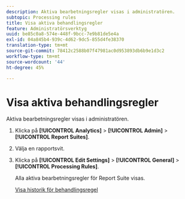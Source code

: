 ```yaml
---
description: Aktiva bearbetningsregler visas i administratören.
subtopic: Processing rules
title: Visa aktiva behandlingsregler
feature: Administratörsverktyg
uuid: be85c0a8-574e-448f-9bcc-7e9b81de5e4a
exl-id: 04a845b4-939c-4d62-9dc5-855d4fe38370
translation-type: tm+mt
source-git-commit: 78412c2588b07f47981ac0d953893db6b9e1d3c2
workflow-type: tm+mt
source-wordcount: '44'
ht-degree: 45%

---
```


# Visa aktiva behandlingsregler

Aktiva bearbetningsregler visas i administratören.

1. Klicka på **[!UICONTROL Analytics]** > **[!UICONTROL Admin]** > **[!UICONTROL Report Suites]**.
1. Välja en rapportsvit.
1. Klicka på **[!UICONTROL Edit Settings]** > **[!UICONTROL General]** > **[!UICONTROL Processing Rules]**.

   Alla aktiva bearbetningsregler för Report Suite visas.

   [Visa historik för behandlingsregel](/help/admin/admin/c-processing-rules/c-processing-rules-configuration/t-processing-rule-view-history.md)
